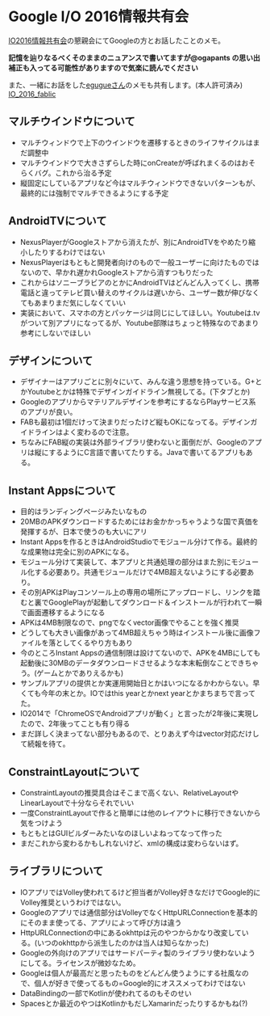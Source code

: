 # Google I/O 2016情報共有会

[IO2016情報共有会](http://fablic.connpass.com/event/32434/)の懇親会にてGoogleの方とお話したことのメモ。

**記憶を辿りなるべくそのままのニュアンスで書いてますが@ogapants の思い出補正も入ってる可能性がありますので気楽に読んでください**

また、一緒にお話をした[egugueさん](https://github.com/egugue)のメモも共有します。(本人許可済み)  
[IO_2016_fablic](https://gist.github.com/egugue/933e63a4b060b610323a34410ed8d7c2)

## マルチウインドウについて
- マルチウィンドウで上下のウインドウを遷移するときのライフサイクルはまだ調整中
- マルチウインドウで大きさずらした時にonCreateが呼ばれまくるのはおそらくバグ。これから治る予定
- 縦固定にしているアプリなど今はマルチウィンドウできないパターンもが、最終的には強制でマルチできるようにする予定

## AndroidTVについて
- NexusPlayerがGoogleストアから消えたが、別にAndroidTVをやめたり縮小したりするわけではない
- NexusPlayerはもともと開発者向けのもので一般ユーザーに向けたものではないので、早かれ遅かれGoogleストアから消すつもりだった
- これからはソニーブラビアのとかにAndroidTVはどんどん入ってくし、携帯電話と違ってテレビ買い替えのサイクルは遅いから、ユーザー数が伸びなくてもあまりまだ気にしなくていい
- 実装において、スマホの方とパッケージは同じにしてほしい。Youtubeは.tvがついて別アプリになってるが、Youtube部隊はちょっと特殊なのであまり参考にしないでほしい

## デザインについて
- デザイナーはアプリごとに別々にいて、みんな違う思想を持っている。G+とかYoutubeとかは特殊でデザインガイドライン無視してる。(下タブとか)
- Googleのアプリからマテリアルデザインを参考にするならPlayサービス系のアプリが良い。
- FABも最初は1個だけって決まりだったけど縦もOKになってる。デザインガイドラインはよく変わるので注意。
- ちなみにFAB縦の実装は外部ライブラリ使わないと面倒だが、Googleのアプリは縦にするようにC言語で書いてたりする。Javaで書いてるアプリもある。

## Instant Appsについて
- 目的はランディングページみたいなもの
- 20MBのAPKダウンロードするためにはお金かかっちゃうような国で真価を発揮するが、日本で使うのも大いにアリ
- Instant Appsを作るときはAndroidStudioでモジュール分けて作る。最終的な成果物は完全に別のAPKになる。
- モジュール分けて実装して、本アプリと共通処理の部分はまた別にモジュール化する必要あり。共通モジュールだけで4MB超えないようにする必要あり。
- その別APKはPlayコンソール上の専用の場所にアップロードし、リンクを踏むと裏でGooglePlayが起動してダウンロード＆インストールが行われて一瞬で画面遷移するようになる
- APKは4MB制限なので、pngでなくvector画像でやることを強く推奨
- どうしても大きい画像があって4MB超えちゃう時はインストール後に画像ファイルを落としてくるやり方もあり
- 今のところInstant Appsの通信制限は設けてないので、APKを4MBにしても起動後に30MBのデータダウンロードさせるような本末転倒なことできちゃう。(ゲームとかでありえるかも)
- サンプルアプリの提供とか実運用開始日とかはいつになるかわからない。早くても今年の末とか。IOではthis yearとかnext yearとかまちまちで言ってた。
- IO2014で「ChromeOSでAndroidアプリが動く」と言ったが2年後に実現したので、2年後ってことも有り得る
- まだ詳しく決まってない部分もあるので、とりあえず今はvector対応だけして続報を待て。

## ConstraintLayoutについて
- ConstraintLayoutの推奨具合はそこまで高くない、RelativeLayoutやLinearLayoutで十分ならそれでいい
- 一度ConstraintLayoutで作ると簡単には他のレイアウトに移行できないから気をつけよう
- もともとはGUIビルダーみたいなのほしいよねってなって作った
- まだこれから変わるかもしれないけど、xmlの構成は変わらないはず。

## ライブラリについて
- IOアプリではVolley使われてるけど担当者がVolley好きなだけでGoogle的にVolley推奨というわけではない。
- Googleのアプリでは通信部分はVolleyでなくHttpURLConnectionを基本的にそのまま使ってる、アプリによって呼び方は違う
- HttpURLConnectionの中にあるokhttpは元のやつからかなり改変している。(いつのokhttpから派生したのかは当人は知らなかった)
- Googleの外向けのアプリではサードパーティ製のライブラリ使わないようにしてる。ライセンスが微妙なため。
- Googleは個人が最高だと思ったものをどんどん使うようにする社風なので、個人が好きで使ってるもの=Google的にオススメってわけではない
- DataBindingの一部でKotlinが使われてるのもそのせい
- Spacesとか最近のやつはKotlinかもだしXamarinだったりするかもね(?)
